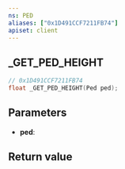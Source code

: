```yaml
---
ns: PED
aliases: ["0x1D491CCF7211FB74"]
apiset: client
---
```

## _GET_PED_HEIGHT

```c
// 0x1D491CCF7211FB74
float _GET_PED_HEIGHT(Ped ped);
```


## Parameters
* **ped**:

## Return value

